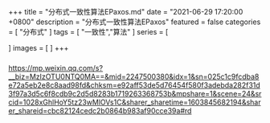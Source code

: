 +++
title = "分布式一致性算法EPaxos.md"
date = "2021-06-29 17:20:00 +0800"
description = "分布式一致性算法EPaxos"
featured = false
categories = [
"分布式"
]
tags = [
"一致性","算法"
]
series = [

]
images = [
]
+++

### 
https://mp.weixin.qq.com/s?__biz=MzIzOTU0NTQ0MA==&mid=2247500380&idx=1&sn=025c1c9fcdba8e72a5eb2e8c8aad98fd&chksm=e92aff53de5d76454f580f3adebda282f31d3f97a3d5c6f8cdb9c2d5d8283b1719263368753b&mpshare=1&scene=24&srcid=1028xGhlHoY5tz23wMlOVs1C&sharer_sharetime=1603845682194&sharer_shareid=cbc82124cedc2b0864b983af90cce39a#rd
